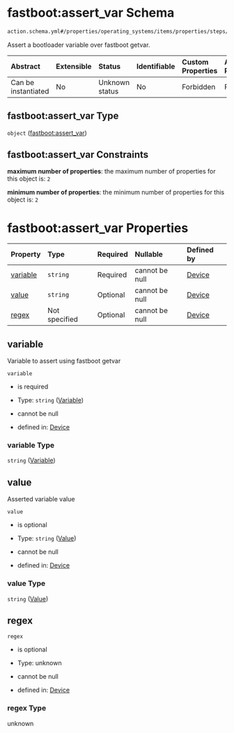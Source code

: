 # fastboot:assert_var Schema

```txt
action.schema.yml#/properties/operating_systems/items/properties/steps/items/properties/actions/items/properties/fastboot:assert_var
```

Assert a bootloader variable over fastboot getvar.

| Abstract            | Extensible | Status         | Identifiable | Custom Properties | Additional Properties | Access Restrictions | Defined In                                                          |
| :------------------ | :--------- | :------------- | :----------- | :---------------- | :-------------------- | :------------------ | :------------------------------------------------------------------ |
| Can be instantiated | No         | Unknown status | No           | Forbidden         | Forbidden             | none                | [device.schema.json*](../device.schema.json "open original schema") |

## fastboot:assert_var Type

`object` ([fastboot:assert_var](device-properties-operating-systems-operating-system-properties-steps-step-properties-group-step-action-properties-fastbootassert_var.md))

## fastboot:assert_var Constraints

**maximum number of properties**: the maximum number of properties for this object is: `2`

**minimum number of properties**: the minimum number of properties for this object is: `2`

# fastboot:assert_var Properties

| Property              | Type          | Required | Nullable       | Defined by                                                                                                                                                                                                                                                                                                                        |
| :-------------------- | :------------ | :------- | :------------- | :-------------------------------------------------------------------------------------------------------------------------------------------------------------------------------------------------------------------------------------------------------------------------------------------------------------------------------- |
| [variable](#variable) | `string`      | Required | cannot be null | [Device](device-properties-operating-systems-operating-system-properties-steps-step-properties-group-step-action-properties-fastbootassert_var-properties-variable.md "action.schema.yml#/properties/operating_systems/items/properties/steps/items/properties/actions/items/properties/fastboot:assert_var/properties/variable") |
| [value](#value)       | `string`      | Optional | cannot be null | [Device](device-properties-operating-systems-operating-system-properties-steps-step-properties-group-step-action-properties-fastbootassert_var-properties-value.md "action.schema.yml#/properties/operating_systems/items/properties/steps/items/properties/actions/items/properties/fastboot:assert_var/properties/value")       |
| [regex](#regex)       | Not specified | Optional | cannot be null | [Device](device-properties-operating-systems-operating-system-properties-steps-step-properties-group-step-action-properties-fastbootassert_var-properties-regex.md "action.schema.yml#/properties/operating_systems/items/properties/steps/items/properties/actions/items/properties/fastboot:assert_var/properties/regex")       |

## variable

Variable to assert using fastboot getvar

`variable`

*   is required

*   Type: `string` ([Variable](device-properties-operating-systems-operating-system-properties-steps-step-properties-group-step-action-properties-fastbootassert_var-properties-variable.md))

*   cannot be null

*   defined in: [Device](device-properties-operating-systems-operating-system-properties-steps-step-properties-group-step-action-properties-fastbootassert_var-properties-variable.md "action.schema.yml#/properties/operating_systems/items/properties/steps/items/properties/actions/items/properties/fastboot:assert_var/properties/variable")

### variable Type

`string` ([Variable](device-properties-operating-systems-operating-system-properties-steps-step-properties-group-step-action-properties-fastbootassert_var-properties-variable.md))

## value

Asserted variable value

`value`

*   is optional

*   Type: `string` ([Value](device-properties-operating-systems-operating-system-properties-steps-step-properties-group-step-action-properties-fastbootassert_var-properties-value.md))

*   cannot be null

*   defined in: [Device](device-properties-operating-systems-operating-system-properties-steps-step-properties-group-step-action-properties-fastbootassert_var-properties-value.md "action.schema.yml#/properties/operating_systems/items/properties/steps/items/properties/actions/items/properties/fastboot:assert_var/properties/value")

### value Type

`string` ([Value](device-properties-operating-systems-operating-system-properties-steps-step-properties-group-step-action-properties-fastbootassert_var-properties-value.md))

## regex



`regex`

*   is optional

*   Type: unknown

*   cannot be null

*   defined in: [Device](device-properties-operating-systems-operating-system-properties-steps-step-properties-group-step-action-properties-fastbootassert_var-properties-regex.md "action.schema.yml#/properties/operating_systems/items/properties/steps/items/properties/actions/items/properties/fastboot:assert_var/properties/regex")

### regex Type

unknown
